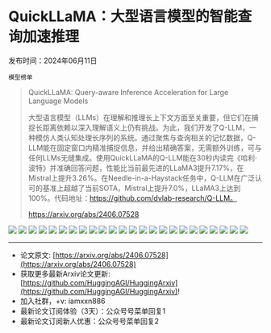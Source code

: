# QuickLLaMA：大型语言模型的智能查询加速推理
发布时间：2024年06月11日

`模型榜单`
> QuickLLaMA: Query-aware Inference Acceleration for Large Language Models
>
> 大型语言模型（LLMs）在理解和推理长上下文方面至关重要，但它们在捕捉长距离依赖以深入理解语义上仍有挑战。为此，我们开发了Q-LLM，一种模仿人类认知处理长序列的系统。通过聚焦与查询相关的记忆数据，Q-LLM能在固定窗口内精准捕捉信息，并给出精确答案，无需额外训练，可与任何LLMs无缝集成。使用QuickLLaMA的Q-LLM能在30秒内读完《哈利·波特》并准确回答问题，性能比当前最先进的LLaMA3提升7.17%，在Mistral上提升3.26%。在Needle-in-a-Haystack任务中，Q-LLM在广泛认可的基准上超越了当前SOTA，Mistral上提升7.0%，LLaMA3上达到100%。代码地址：https://github.com/dvlab-research/Q-LLM。
>
> https://arxiv.org/abs/2406.07528

![](https://raw.githubusercontent.com/HuggingAGI/HuggingArxiv/main/paper_images/2406.07528/x3.png)
![](https://raw.githubusercontent.com/HuggingAGI/HuggingArxiv/main/paper_images/2406.07528/x4.png)
![](https://raw.githubusercontent.com/HuggingAGI/HuggingArxiv/main/paper_images/2406.07528/x5.png)
![](https://raw.githubusercontent.com/HuggingAGI/HuggingArxiv/main/paper_images/2406.07528/x6.png)
![](https://raw.githubusercontent.com/HuggingAGI/HuggingArxiv/main/paper_images/2406.07528/x7.png)
![](https://raw.githubusercontent.com/HuggingAGI/HuggingArxiv/main/paper_images/2406.07528/x8.png)
![](https://raw.githubusercontent.com/HuggingAGI/HuggingArxiv/main/paper_images/2406.07528/x9.png)
![](https://raw.githubusercontent.com/HuggingAGI/HuggingArxiv/main/paper_images/2406.07528/x10.png)
![](https://raw.githubusercontent.com/HuggingAGI/HuggingArxiv/main/paper_images/2406.07528/x11.png)
![](https://raw.githubusercontent.com/HuggingAGI/HuggingArxiv/main/paper_images/2406.07528/x12.png)
![](https://raw.githubusercontent.com/HuggingAGI/HuggingArxiv/main/paper_images/2406.07528/x13.png)
![](https://raw.githubusercontent.com/HuggingAGI/HuggingArxiv/main/paper_images/2406.07528/x14.png)
![](https://raw.githubusercontent.com/HuggingAGI/HuggingArxiv/main/paper_images/2406.07528/x15.png)
![](https://raw.githubusercontent.com/HuggingAGI/HuggingArxiv/main/paper_images/2406.07528/x16.png)
![](https://raw.githubusercontent.com/HuggingAGI/HuggingArxiv/main/paper_images/2406.07528/x17.png)
![](https://raw.githubusercontent.com/HuggingAGI/HuggingArxiv/main/paper_images/2406.07528/x18.png)
![](https://raw.githubusercontent.com/HuggingAGI/HuggingArxiv/main/paper_images/2406.07528/x19.png)
![](https://raw.githubusercontent.com/HuggingAGI/HuggingArxiv/main/paper_images/2406.07528/x20.png)
![](https://raw.githubusercontent.com/HuggingAGI/HuggingArxiv/main/paper_images/2406.07528/x21.png)
![](https://raw.githubusercontent.com/HuggingAGI/HuggingArxiv/main/paper_images/2406.07528/x22.png)
![](https://raw.githubusercontent.com/HuggingAGI/HuggingArxiv/main/paper_images/2406.07528/x23.png)
![](https://raw.githubusercontent.com/HuggingAGI/HuggingArxiv/main/paper_images/2406.07528/x24.png)
![](https://raw.githubusercontent.com/HuggingAGI/HuggingArxiv/main/paper_images/2406.07528/x25.png)
![](https://raw.githubusercontent.com/HuggingAGI/HuggingArxiv/main/paper_images/2406.07528/x26.png)

<hr />

- 论文原文: [https://arxiv.org/abs/2406.07528](https://arxiv.org/abs/2406.07528)
- 获取更多最新Arxiv论文更新: [https://github.com/HuggingAGI/HuggingArxiv](https://github.com/HuggingAGI/HuggingArxiv)!
- 加入社群，+v: iamxxn886
- 最新论文订阅体验（3天）：公众号号菜单回复1
- 最新论文订阅新人优惠：公众号号菜单回复2